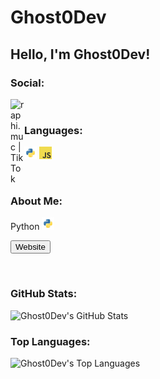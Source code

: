 # Ghost0Dev

## Hello, I'm Ghost0Dev! 

### Social:

[<img align="left" alt="raphi.muc | TikTok" width="22px" src="https://cdn.jsdelivr.net/npm/simple-icons@v3/icons/tiktok.svg" />][tiktok]

<br />

### Languages:

<code><img height="20" src="https://raw.githubusercontent.com/github/explore/80688e429a7d4ef2fca1e82350fe8e3517d3494d/topics/python/python.png"></code>
<code><img height="20" src="https://raw.githubusercontent.com/github/explore/80688e429a7d4ef2fca1e82350fe8e3517d3494d/topics/javascript/javascript.png"></code>

<br />

### About Me:
Python <code><img height="20" src="https://raw.githubusercontent.com/github/explore/80688e429a7d4ef2fca1e82350fe8e3517d3494d/topics/python/python.png"></code>

[<button>Website</button>][website] 
<br />


<br />

### GitHub Stats:

[<img align="left" src="https://github-readme-stats.vercel.app/api?username=ghost0dev&show_icons=true&theme=radical" alt="Ghost0Dev's GitHub Stats" />](https://github.com/ghost0dev)

<br />

### Top Languages:

[<img align="left" src="https://github-readme-stats.vercel.app/api/top-langs/?username=ghost0dev&layout=compact&theme=radical" alt="Ghost0Dev's Top Languages" />](https://github.com/ghost0dev)

<br />


[tiktok]: https://www.tiktok.com/@raphi.muc
[website]: https://guns.lol/raphimuc
